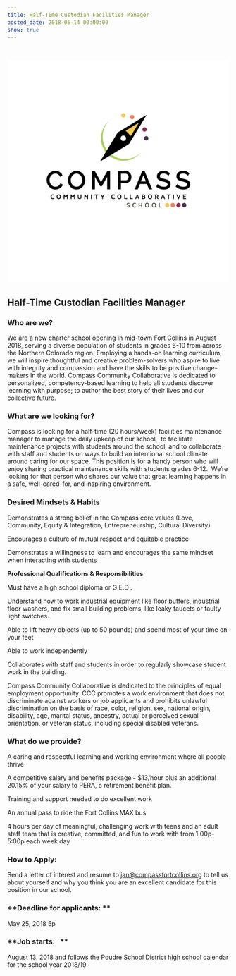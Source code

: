 ```yaml
---
title: Half-Time Custodian Facilities Manager
posted_date: 2018-05-14 00:00:00
show: true
---
```


&nbsp;

![](/assets/images/compass-logo.jpg)

## Half-Time Custodian Facilities Manager

### Who are we?

We are a new charter school opening in mid-town Fort Collins in August 2018, serving a diverse population of students in grades 6-10 from across the Northern Colorado region. Employing a hands-on learning curriculum, we will inspire thoughtful and creative problem-solvers who aspire to live with integrity and compassion and have the skills to be positive change-makers in the world. Compass Community Collaborative is dedicated to personalized, competency-based learning to help all students discover learning with purpose; to author the best story of their lives and our collective future.

### **What are we looking for? &nbsp;**

Compass is looking for a half-time (20 hours/week) facilities maintenance manager to manage the daily upkeep of our school, &nbsp;to facilitate maintenance projects with students around the school, and to collaborate with staff and students on ways to build an intentional school climate around caring for our space. This position is for a handy person who will enjoy sharing practical maintenance skills with students grades 6-12. &nbsp;We’re looking for that person who shares our value that great learning happens in a safe, well-cared-for, and inspiring environment.

### **Desired Mindsets & Habits &nbsp;**

Demonstrates a strong belief in the Compass core values (Love, Community, Equity & Integration, Entrepreneurship, Cultural Diversity)

Encourages a culture of mutual respect and equitable practice

Demonstrates a willingness to learn and encourages the same mindset when interacting with students

**Professional Qualifications & Responsibilities**

Must have a high school diploma or G.E.D .

Understand how to work industrial equipment like floor buffers, industrial floor washers, and fix small building problems, like leaky faucets or faulty light switches.

Able to lift heavy objects (up to 50 pounds) and spend most of your time on your feet

Able to work independently

Collaborates with staff and students in order to regularly showcase student work in the building.

Compass Community Collaborative is dedicated to the principles of equal employment opportunity. CCC promotes a work environment that does not discriminate against workers or job applicants and prohibits unlawful discrimination on the basis of race, color, religion, sex, national origin, disability, age, marital status, ancestry, actual or perceived sexual orientation, or veteran status, including special disabled veterans.

### What do we provide?

A caring and respectful learning and working environment where all people thrive

A competitive salary and benefits package - $13/hour plus an additional 20.15% of your salary to PERA, a retirement benefit plan.

Training and support needed to do excellent work

An annual pass to ride the Fort Collins MAX bus

4 hours per day of meaningful, challenging work with teens and an adult staff team that is creative, committed, and fun to work with from 1:00p- 5:00p each week day

### **How to Apply:**

Send a letter of interest and resume to jan@compassfortcollins.org to tell us about yourself and why you think you are an excellent candidate for this position in our school.

### \*\*Deadline for applicants: \*\*

May 25, 2018 5p

### \*\*Job starts: &nbsp; \*\*

August 13, 2018 and follows the Poudre School District high school calendar for the school year 2018/19.